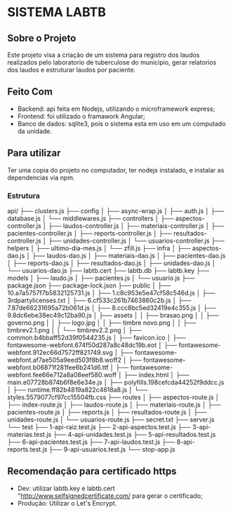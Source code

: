 # SISTEMA LABTB

## Sobre o Projeto

Este projeto visa a criação de um sistema para registro dos laudos realizados pelo laboratorio de tuberculose do municipio, gerar relatorios dos laudos e estruturar laudos por paciente.

## Feito Com

- Backend: api feita em Nodejs, utilizando o microframework express;
- Frontend: foi utilizado o framawork Angular;
- Banco de dados: sqlite3, pois o sistema esta em uso em um computado da unidade.

## Para utilizar

Ter uma copia do projeto no computador, ter nodejs instalado, e instalar as dependencias via npm.

### Estrutura

api/
├── clusters.js
├── config
│   ├── async-wrap.js
│   ├── auth.js
│   ├── database.js
│   └── middlewares.js
├── controllers
│   ├── aspectos-controller.js
│   ├── laudos-controller.js
│   ├── materiais-controller.js
│   ├── pacientes-controller.js
│   ├── reports-controller.js
│   ├── resultados-controller.js
│   ├── unidades-controller.js
│   └── usuarios-controller.js
├── helpers
│   ├── ultimo-dia-mes.js
│   └── zfill.js
├── infra
│   ├── aspectos-dao.js
│   ├── laudos-dao.js
│   ├── materiais-dao.js
│   ├── pacientes-dao.js
│   ├── reports-dao.js
│   ├── resultados-dao.js
│   ├── unidades-dao.js
│   └── usuarios-dao.js
├── labtb.cert
├── labtb.db
├── labtb.key
├── models
│   ├── laudo.js
│   ├── pacientes.js
│   └── usuario.js
├── package.json
├── package-lock.json
├── public
│   ├── 10.a7a5757f7b5832125731.js
│   ├── 1.c8c953e5e47cf58c546d.js
│   ├── 3rdpartylicenses.txt
│   ├── 6.cf533c261b7463860c2b.js
│   ├── 7.87de66231695a72b061d.js
│   ├── 8.ccc8bc5ed32419e4c355.js
│   ├── 9.8dc6ebe38ec49c12ba90.js
│   ├── assets
│   │   ├── brasao.png
│   │   ├── governo.png
│   │   ├── logo.jpg
│   │   ├── timbre novo.png
│   │   ├── timbrev2.1.png
│   │   └── timbrev2.2.png
│   ├── common.b4bbaff52d39f0544235.js
│   ├── favicon.ico
│   ├── fontawesome-webfont.674f50d287a8c48dc19b.eot
│   ├── fontawesome-webfont.912ec66d7572ff821749.svg
│   ├── fontawesome-webfont.af7ae505a9eed503f8b8.woff2
│   ├── fontawesome-webfont.b06871f281fee6b241d6.ttf
│   ├── fontawesome-webfont.fee66e712a8a08eef580.woff
│   ├── index.html
│   ├── main.e07728b874b6f8e6e34e.js
│   ├── polyfills.198cefcda44252f9ddcc.js
│   ├── runtime.ff82b4819a822c4618a8.js
│   └── styles.5579077cf97cc15504fb.css
├── routes
│   ├── aspectos-route.js
│   ├── index-route.js
│   ├── laudos-route.js
│   ├── materiais-route.js
│   ├── pacientes-route.js
│   ├── reports.js
│   ├── resultados-route.js
│   ├── unidades-route.js
│   └── usuarios-route.js
├── secret.txt
├── server.js
└── test
    ├── 1-api-raiz.test.js
    ├── 2-api-aspectos.test.js
    ├── 3-api-materias.test.js
    ├── 4-api-unidades.test.js
    ├── 5-api-resultados.test.js
    ├── 6-api-pacientes.test.js
    ├── 7-api-laudos.test.js
    ├── 8-api-reports.test.js
    ├── 9-api-usuarios.test.js
    └── stop-app.js

## Recomendação para certificado https
- Dev: utilizar labtb.key e labtb.cert "http://www.selfsignedcertificate.com/ para gerar o certificado;
- Produção: Utilizar o Let's Encrypt.
